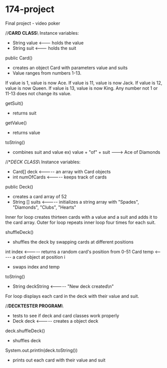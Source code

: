 # 174-project
Final project - video poker

//**CARD CLASS**\\
Instance variables:
- String value <--- holds the value
- String suit <--- holds the suit

public Card()
- creates an object Card with parameters value and suits
- Value ranges from numbers 1-13.

If value is 1, value is now Ace.
If value is 11, value is now Jack.
If value is 12, value is now Queen.
If value is 13, value is now King.
Any number not 1 or 11-13 does not change its value.

getSuit()
- returns suit

getValue()
- returns value

toString() 
- combines suit and value
ex) value + "of" + suit ---> Ace of Diamonds

//**DECK CLASS*\\
Instance variables:
- Card[] deck <----- an array with Card objects
- int numOfCards <----- keeps track of cards

public Deck()
- creates a card array of 52
- String [] suits <----- initializes a string array with "Spades", "Diamonds",
  "Clubs", "Hearts"

Inner for loop creates thirteen cards with a value and a suit and adds it
to the card array.
Outer for loop repeats inner loop four times for each suit.

shuffleDeck()
- shuffles the deck by swapping cards at different positions

int index <----- returns a random card's position from 0-51
Card temp <----- a card object at position i

- swaps index and temp

toString()
- String deckString <----- "New deck created\n"

For loop displays each card in the deck with their value and suit.

//**DECKTESTER PROGRAM**\\
- tests to see if deck and card classes work properly
- Deck deck <----- creates a object deck

deck.shuffleDeck()
- shuffles deck

System.out.println(deck.toString())
- prints out each card with their value and suit
